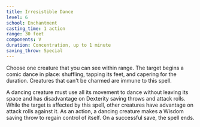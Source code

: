```yaml
---
title: Irresistible Dance
level: 6
school: Enchantment
casting_time: 1 action
range: 30 feet
components: V
duration: Concentration, up to 1 minute
saving_throw: Special
---
```


Choose one creature that you can see within range. The target begins a comic dance in place: shuffling, tapping its feet, and capering for the duration. Creatures that can't be charmed are immune to this spell.

A dancing creature must use all its movement to dance without leaving its space and has disadvantage on Dexterity saving throws and attack rolls. While the target is affected by this spell, other creatures have advantage on attack rolls against it. As an action, a dancing creature makes a Wisdom saving throw to regain control of itself. On a successful save, the spell ends.
